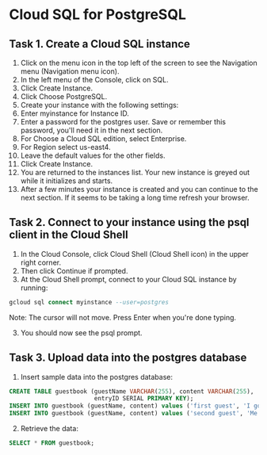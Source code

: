 # Cloud SQL for PostgreSQL

## Task 1. Create a Cloud SQL instance
1. Click on the menu icon in the top left of the screen to see the Navigation menu (Navigation menu icon).
2. In the left menu of the Console, click on SQL.
3. Click Create Instance.
4. Click Choose PostgreSQL.
5. Create your instance with the following settings:
6. Enter myinstance for Instance ID.
7. Enter a password for the postgres user. Save or remember this password, you'll need it in the next section.
8. For Choose a Cloud SQL edition, select Enterprise.
9. For Region select us-east4.
10. Leave the default values for the other fields.
11. Click Create Instance.
12. You are returned to the instances list. Your new instance is greyed out while it initializes and starts.
13. After a few minutes your instance is created and you can continue to the next section. If it seems to be taking a long time refresh your browser.


## Task 2. Connect to your instance using the psql client in the Cloud Shell
1. In the Cloud Console, click Cloud Shell (Cloud Shell icon) in the upper right corner.
2. Then click Continue if prompted.
3. At the Cloud Shell prompt, connect to your Cloud SQL instance by running:
``` sql
gcloud sql connect myinstance --user=postgres
```

Note: The cursor will not move. Press Enter when you're done typing.

3. You should now see the psql prompt.

## Task 3. Upload data into the postgres database

1. Insert sample data into the postgres database:
``` sql
CREATE TABLE guestbook (guestName VARCHAR(255), content VARCHAR(255),
                        entryID SERIAL PRIMARY KEY);
INSERT INTO guestbook (guestName, content) values ('first guest', 'I got here!');
INSERT INTO guestbook (guestName, content) values ('second guest', 'Me too!');
```
2. Retrieve the data:
``` sql
SELECT * FROM guestbook;
```






